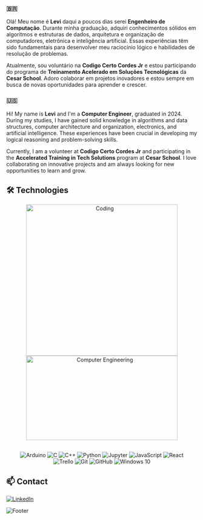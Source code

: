 
### 🇧🇷 

Olá! Meu nome é **Levi** daqui a poucos dias serei **Engenheiro de Computação**. Durante minha graduação, adquiri conhecimentos sólidos em algoritmos e estruturas de dados, arquitetura e organização de computadores, eletrônica e inteligência artificial. Essas experiências têm sido fundamentais para desenvolver meu raciocínio lógico e habilidades de resolução de problemas.

Atualmente, sou voluntário na **Codigo Certo Cordes Jr** e estou participando do programa de **Treinamento Acelerado em Soluções Tecnológicas** da **Cesar School**. Adoro colaborar em projetos inovadores e estou sempre em busca de novas oportunidades para aprender e crescer.

<!--div aling="center">
  <img src="https://steamuserimages-a.akamaihd.net/ugc/848222085757834241/517471EB664183C0656F17A598A8F05CAED536A3/?imw=400&imh=300&ima=fit&impolicy=Letterbox&imcolor=%23000000&letterbox=false" height="180" width="280"/>
</div-->

### 🇺🇸 

Hi! My name is **Levi** and I'm a **Computer Engineer**, graduated in 2024. During my studies, I have gained solid knowledge in algorithms and data structures, computer architecture and organization, electronics, and artificial intelligence. These experiences have been crucial in developing my logical reasoning and problem-solving skills.

Currently, I am a volunteer at **Codigo Certo Cordes Jr** and participating in the **Accelerated Training in Tech Solutions** program at **Cesar School**. I love collaborating on innovative projects and am always looking for new opportunities to learn and grow.

## 🛠️ Technologies

<div align="center">
  <img src="https://media.giphy.com/media/ZVik7pBtu9dNS/giphy.gif" alt="Coding" width="400"/>
  <img src="https://i.pinimg.com/originals/f5/8f/e8/f58fe8e19a7e25ddf0c459a3599261d6.gif" alt="Computer Engineering" height="223" width="400"/>
</div>
<br>
<!--div align="center">
  <img src="https://skillicons.dev/icons?i=c,cpp,python,git,github,vscode,trello,windows,html,css,js,react,figma,&theme=dark"/>
</div-->

<p align="center" width="200">
  <img alt="Arduino" src="https://img.shields.io/badge/-Arduino-00979D?style=for-the-badge&logo=Arduino&logoColor=white"/>
  <img alt="C" src="https://img.shields.io/badge/c-%2300599C.svg?style=for-the-badge&logo=c&logoColor=white"/>
  <img alt="C++" src="https://img.shields.io/badge/c++-%2300599C.svg?style=for-the-badge&logo=c%2B%2B&logoColor=white"/>
  <img alt="Python" src="https://img.shields.io/badge/python-%2314354C.svg?style=for-the-badge&logo=python&logoColor=white"/>
  <img alt="Jupyter" src="https://img.shields.io/badge/Jupyter-%23F37626.svg?style=for-the-badge&logo=Jupyter&logoColor=white" />
  <img alt="JavaScript" src="https://img.shields.io/badge/javascript-%23323330.svg?style=for-the-badge&logo=javascript&logoColor=%23F7DF1E"/>
  <img alt="React" src="https://img.shields.io/badge/react-%2320232a.svg?style=for-the-badge&logo=react&logoColor=%2361DAFB"/>
  <br>
  <img alt="Trello" src="https://img.shields.io/badge/Trello-%23026AA7.svg?style=for-the-badge&logo=Trello&logoColor=white"/>
  <img alt="Git" src="https://img.shields.io/badge/git-%23F05033.svg?style=for-the-badge&logo=git&logoColor=white"/>
  <img alt="GitHub" src="https://img.shields.io/badge/github-%23121011.svg?style=for-the-badge&logo=github&logoColor=white"/>
  <img alt="Windows 10" src="https://img.shields.io/badge/Windows-0078D6?style=for-the-badge&logo=windows&logoColor=white" />
</p>

## 📫 Contact

[![LinkedIn](https://img.shields.io/badge/-LinkedIn-%230077B5?style=for-the-badge&logo=linkedin&logoColor=white)](https://www.linkedin.com/in/carlos-levi-099761202)

![Footer](https://capsule-render.vercel.app/api?type=waving&color=gradient&height=120&section=footer&width=100%)

